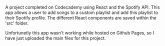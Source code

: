A project completed on Codecademy using React and the Spotify API. This app allows a user to add songs to a custom playlist and add this playlist to their
Spotify profile. The different React components are saved within the 'src' folder.

Unfortunetly this app wasn't working while hosted on Github Pages, so I have just uploaded the main files for this project.
